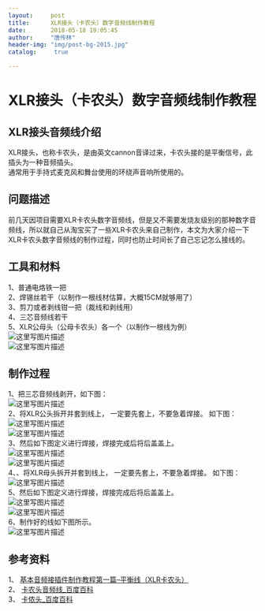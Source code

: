 ```yaml
---
layout:		post
title: 		XLR接头（卡农头）数字音频线制作教程
date: 		2018-05-18 19:05:45
author:		"唐传林"
header-img: "img/post-bg-2015.jpg"
catalog:	 true

---
```

#  XLR接头（卡农头）数字音频线制作教程

##  XLR接头音频线介绍

XLR接头，也称卡农头，是由英文cannon音译过来，卡农头接的是平衡信号，此插头为一种音频插头。  
通常用于手持式麦克风和舞台使用的环绕声音响所使用的。

##  问题描述

前几天因项目需要XLR卡农头数字音频线，但是又不需要发烧友级别的那种数字音频线，所以就自己从淘宝买了一些XLR卡农头来自己制作，本文为大家介绍一下XLR卡农头数字音频线的制作过程，同时也防止时间长了自己忘记怎么接线的。

##  工具和材料

1、普通电烙铁一把  
2、焊锡丝若干（以制作一根线材估算，大概15CM就够用了）  
3、剪刀或者剥线钳一把（裁线和剥线用）  
4、三芯音频线若干  
5、XLR公母头（公母卡农头）各一个（以制作一根线为例）  
![这里写图片描述](https://img-blog.csdn.net/20180518183627263?watermark/2/text/aHR0cHM6Ly9ibG9nLmNzZG4ubmV0L1RhbmdfQ2h1YW5saW4=/font/5a6L5L2T/fontsize/400/fill/I0JBQkFCMA==/dissolve/70)  
![这里写图片描述](https://img-blog.csdn.net/20180518183504419?watermark/2/text/aHR0cHM6Ly9ibG9nLmNzZG4ubmV0L1RhbmdfQ2h1YW5saW4=/font/5a6L5L2T/fontsize/400/fill/I0JBQkFCMA==/dissolve/70)

##  制作过程

1、把三芯音频线剥开，如下图：  
![这里写图片描述](https://img-blog.csdn.net/20180518183926203?watermark/2/text/aHR0cHM6Ly9ibG9nLmNzZG4ubmV0L1RhbmdfQ2h1YW5saW4=/font/5a6L5L2T/fontsize/400/fill/I0JBQkFCMA==/dissolve/70)  
2、将XLR公头拆开并套到线上，  一定要先套上，不要急着焊接。  如下图：  
![这里写图片描述](https://img-blog.csdn.net/20180518184449380?watermark/2/text/aHR0cHM6Ly9ibG9nLmNzZG4ubmV0L1RhbmdfQ2h1YW5saW4=/font/5a6L5L2T/fontsize/400/fill/I0JBQkFCMA==/dissolve/70)  
![这里写图片描述](https://img-blog.csdn.net/20180518184531245?watermark/2/text/aHR0cHM6Ly9ibG9nLmNzZG4ubmV0L1RhbmdfQ2h1YW5saW4=/font/5a6L5L2T/fontsize/400/fill/I0JBQkFCMA==/dissolve/70)  
3、然后如下图定义进行焊接，焊接完成后将后盖盖上。  
![这里写图片描述](https://img-blog.csdn.net/20180518185143579?watermark/2/text/aHR0cHM6Ly9ibG9nLmNzZG4ubmV0L1RhbmdfQ2h1YW5saW4=/font/5a6L5L2T/fontsize/400/fill/I0JBQkFCMA==/dissolve/70)  
![这里写图片描述](https://img-blog.csdn.net/20180518185150941?watermark/2/text/aHR0cHM6Ly9ibG9nLmNzZG4ubmV0L1RhbmdfQ2h1YW5saW4=/font/5a6L5L2T/fontsize/400/fill/I0JBQkFCMA==/dissolve/70)  
4、、将XLR母头拆开并套到线上，  一定要先套上，不要急着焊接。  如下图：  
![这里写图片描述](https://img-blog.csdn.net/20180518185311260?watermark/2/text/aHR0cHM6Ly9ibG9nLmNzZG4ubmV0L1RhbmdfQ2h1YW5saW4=/font/5a6L5L2T/fontsize/400/fill/I0JBQkFCMA==/dissolve/70)  
5、然后如下图定义进行焊接，焊接完成后将后盖盖上。  
![这里写图片描述](https://img-blog.csdn.net/20180518185703855?watermark/2/text/aHR0cHM6Ly9ibG9nLmNzZG4ubmV0L1RhbmdfQ2h1YW5saW4=/font/5a6L5L2T/fontsize/400/fill/I0JBQkFCMA==/dissolve/70)  
![这里写图片描述](https://img-blog.csdn.net/20180518185711278?watermark/2/text/aHR0cHM6Ly9ibG9nLmNzZG4ubmV0L1RhbmdfQ2h1YW5saW4=/font/5a6L5L2T/fontsize/400/fill/I0JBQkFCMA==/dissolve/70)  
6、制作好的线如下图所示。  
![这里写图片描述](https://img-blog.csdn.net/20180518190349855?watermark/2/text/aHR0cHM6Ly9ibG9nLmNzZG4ubmV0L1RhbmdfQ2h1YW5saW4=/font/5a6L5L2T/fontsize/400/fill/I0JBQkFCMA==/dissolve/70)

##  参考资料

1、 [ 基本音频接插件制作教程第一篇–平衡线（XLR卡农头）
](https://www.chiphell.com/thread-454307-1-1.html)  
2、 [ 卡农头音频线_百度百科
](https://baike.baidu.com/item/%E5%8D%A1%E5%86%9C%E5%A4%B4%E9%9F%B3%E9%A2%91%E7%BA%BF/317006)  
3、 [ 卡侬头_百度百科
](https://baike.baidu.com/item/%E5%8D%A1%E4%BE%AC%E5%A4%B4/2924124?fr=aladdin)

